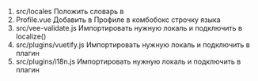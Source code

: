 1. src/locales Положить словарь в 
2. Profile.vue Добавить в Профиле в комбобокс строчку языка
3. src/vee-validate.js Импортировать нужную локаль и подключить в localize()
4. src/plugins/vuetify.js Импортировать нужную локаль и подключить в плагин
5. src/plugins/i18n.js Импортировать нужную локаль и подключить в плагин
